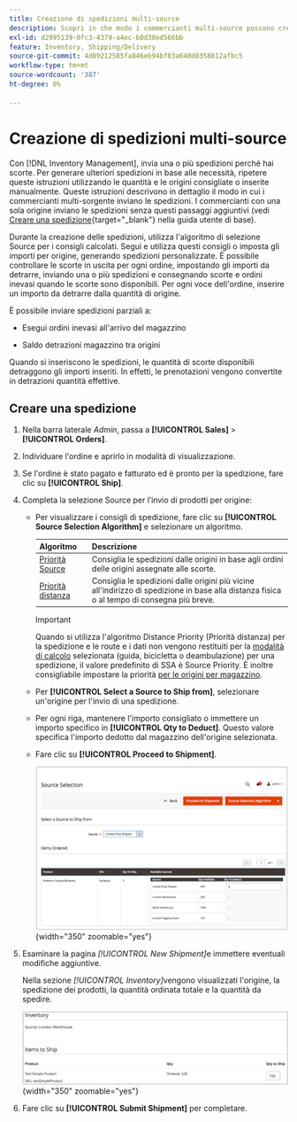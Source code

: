 ```yaml
---
title: Creazione di spedizioni multi-source
description: Scopri in che modo i commercianti multi-source possono creare e inviare spedizioni.
exl-id: d2995139-0fc3-4379-a4ec-b0d38ed566bb
feature: Inventory, Shipping/Delivery
source-git-commit: 4d89212585fa846eb94bf83a640d0358812afbc5
workflow-type: tm+mt
source-wordcount: '387'
ht-degree: 0%

---
```


# Creazione di spedizioni multi-source

Con [!DNL Inventory Management], invia una o più spedizioni perché hai scorte. Per generare ulteriori spedizioni in base alle necessità, ripetere queste istruzioni utilizzando le quantità e le origini consigliate o inserite manualmente. Queste istruzioni descrivono in dettaglio il modo in cui i commercianti multi-sorgente inviano le spedizioni. I commercianti con una sola origine inviano le spedizioni senza questi passaggi aggiuntivi (vedi [Creare una spedizione](../stores-purchase/shipments.md#create-a-shipment){target="_blank"} nella guida utente di base).

Durante la creazione delle spedizioni, utilizza l&#39;algoritmo di selezione Source per i consigli calcolati. Segui e utilizza questi consigli o imposta gli importi per origine, generando spedizioni personalizzate. È possibile controllare le scorte in uscita per ogni ordine, impostando gli importi da detrarre, inviando una o più spedizioni e consegnando scorte e ordini inevasi quando le scorte sono disponibili. Per ogni voce dell&#39;ordine, inserire un importo da detrarre dalla quantità di origine.

È possibile inviare spedizioni parziali a:

- Esegui ordini inevasi all&#39;arrivo del magazzino

- Saldo detrazioni magazzino tra origini

Quando si inseriscono le spedizioni, le quantità di scorte disponibili detraggono gli importi inseriti. In effetti, le prenotazioni vengono convertite in detrazioni quantità effettive.

## Creare una spedizione

1. Nella barra laterale _Admin_, passa a **[!UICONTROL Sales]** > **[!UICONTROL Orders]**.

1. Individuare l&#39;ordine e aprirlo in modalità di visualizzazione.

1. Se l&#39;ordine è stato pagato e fatturato ed è pronto per la spedizione, fare clic su **[!UICONTROL Ship]**.

1. Completa la selezione Source per l’invio di prodotti per origine:

   - Per visualizzare i consigli di spedizione, fare clic su **[!UICONTROL Source Selection Algorithm]** e selezionare un algoritmo.

     | Algoritmo | Descrizione |
     |--|--|
     | [Priorità Source](source-priority-algorithm.md) | Consiglia le spedizioni dalle origini in base agli ordini delle origini assegnate alle scorte. |
     | [Priorità distanza](distance-priority-algorithm.md) | Consiglia le spedizioni dalle origini più vicine all&#39;indirizzo di spedizione in base alla distanza fisica o al tempo di consegna più breve. |

     >[!IMPORTANT]
     >
     >Quando si utilizza l&#39;algoritmo Distance Priority (Priorità distanza) per la spedizione e le route e i dati non vengono restituiti per la [modalità di calcolo](distance-priority-algorithm.md) selezionata (guida, bicicletta o deambulazione) per una spedizione, il valore predefinito di SSA è Source Priority. È inoltre consigliabile impostare la priorità [ per le origini per magazzino](stocks-prioritize-sources.md).


   - Per **[!UICONTROL Select a Source to Ship from]**, selezionare un&#39;origine per l&#39;invio di una spedizione.

   - Per ogni riga, mantenere l&#39;importo consigliato o immettere un importo specifico in **[!UICONTROL Qty to Deduct]**. Questo valore specifica l&#39;importo dedotto dal magazzino dell&#39;origine selezionata.

   - Fare clic su **[!UICONTROL Proceed to Shipment]**.

     ![Selezionare un Source e immettere una quantità](assets/shipment-adobe-shipping-sources.png){width="350" zoomable="yes"}

1. Esaminare la pagina _[!UICONTROL New Shipment]_&#x200B;e immettere eventuali modifiche aggiuntive.

   Nella sezione _[!UICONTROL Inventory]_&#x200B;vengono visualizzati l&#39;origine, la spedizione dei prodotti, la quantità ordinata totale e la quantità da spedire.

   ![Dettagli di magazzino per la spedizione, esempio spedizione parziale](assets/inventory-shipment-details.png){width="350" zoomable="yes"}

1. Fare clic su **[!UICONTROL Submit Shipment]** per completare.
